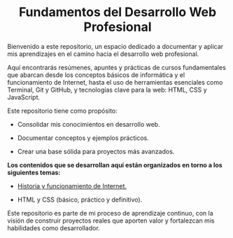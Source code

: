 <div style="text-align:center;"><h1 id="main-title">Fundamentos del Desarrollo Web Profesional</h1></div>

Bienvenido a este repositorio, un espacio dedicado a documentar y aplicar mis aprendizajes en el camino hacia el desarrollo web profesional.

Aquí encontrarás resúmenes, apuntes y prácticas de cursos fundamentales que abarcan desde los conceptos básicos de informática y el funcionamiento de Internet, hasta el uso de herramientas esenciales como Terminal, Git y GitHub, y tecnologías clave para la web: HTML, CSS y JavaScript.

Este repositorio tiene como propósito:

+ Consolidar mis conocimientos en desarrollo web.

+ Documentar conceptos y ejemplos prácticos.

+ Crear una base sólida para proyectos más avanzados.

**Los contenidos que se desarrollan aquí están organizados en torno a los siguientes temas:**

+ [Historia y funcionamiento de Internet.](https://github.com/santiagoencodigo/Desarrollo-Web-Profesional/blob/main/Docs/1.Introducci%C3%B3n%20a%20la%20Web%20Historia%20y%20Funcionamiento%20de%20Internet.md "Documento Historia y funcionamiento de Internet.")

<!-- + Computadores e informática básica.

+ Terminal y línea de comandos.

+ Fundamentos de ingeniería de software. -->

+ HTML y CSS (básico, práctico y definitivo).

<!-- + Fundamentos de JavaScript.

+ Programación básica.

+ Control de versiones con Git y GitHub. -->

Este repositorio es parte de mi proceso de aprendizaje continuo, con la visión de construir proyectos reales que aporten valor y fortalezcan mis habilidades como desarrollador.